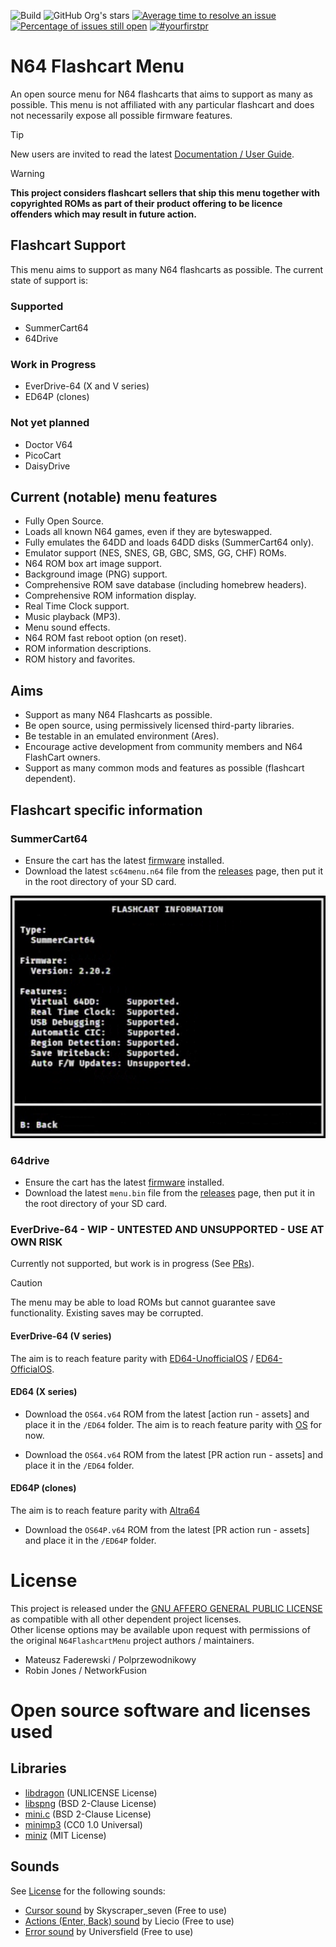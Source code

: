 ![Build](https://github.com/polprzewodnikowy/N64FlashcartMenu/actions/workflows/build.yml/badge.svg)
![GitHub Org's stars](https://img.shields.io/github/stars/Polprzewodnikowy/N64FlashcartMenu)
[![Average time to resolve an issue](http://isitmaintained.com/badge/resolution/Polprzewodnikowy/N64FlashcartMenu.svg)](http://isitmaintained.com/project/Polprzewodnikowy/N64FlashcartMenu "Average time to resolve an issue")
[![Percentage of issues still open](http://isitmaintained.com/badge/open/Polprzewodnikowy/N64FlashcartMenu.svg)](http://isitmaintained.com/project/Polprzewodnikowy/N64FlashcartMenu "Percentage of issues still open")
[![#yourfirstpr](https://img.shields.io/badge/first--timers--only-friendly-blue.svg)](https://github.com/Polprzewodnikowy/N64FlashcartMenu/blob/main/CONTRIBUTING.md)

# N64 Flashcart Menu
An open source menu for N64 flashcarts that aims to support as many as possible. This menu is not affiliated with any particular flashcart and does not necessarily expose all possible firmware features.

> [!TIP]
> New users are invited to read the latest [Documentation / User Guide](./docs/00_index.md).

> [!WARNING]
> **This project considers flashcart sellers that ship this menu together with copyrighted ROMs as part of their product offering to be licence offenders which may result in future action.**  

## Flashcart Support
This menu aims to support as many N64 flashcarts as possible. The current state of support is:

### Supported
* SummerCart64
* 64Drive

### Work in Progress
* EverDrive-64 (X and V series)
* ED64P (clones)

### Not yet planned
* Doctor V64
* PicoCart
* DaisyDrive


## Current (notable) menu features
* Fully Open Source.
* Loads all known N64 games, even if they are byteswapped.
* Fully emulates the 64DD and loads 64DD disks (SummerCart64 only).
* Emulator support (NES, SNES, GB, GBC, SMS, GG, CHF) ROMs.
* N64 ROM box art image support.
* Background image (PNG) support.
* Comprehensive ROM save database (including homebrew headers).
* Comprehensive ROM information display.
* Real Time Clock support.
* Music playback (MP3).
* Menu sound effects.
* N64 ROM fast reboot option (on reset).
* ROM information descriptions.
* ROM history and favorites.


## Aims
* Support as many N64 Flashcarts as possible.
* Be open source, using permissively licensed third-party libraries.
* Be testable in an emulated environment (Ares).
* Encourage active development from community members and N64 FlashCart owners.
* Support as many common mods and features as possible (flashcart dependent).


## Flashcart specific information

### SummerCart64
* Ensure the cart has the latest [firmware](https://github.com/Polprzewodnikowy/SummerCart64/releases/latest) installed.
* Download the latest `sc64menu.n64` file from the [releases](https://github.com/Polprzewodnikowy/N64FlashcartMenu/releases/) page, then put it in the root directory of your SD card.

![SC64 flashcart information](./docs/images/sc64-flashcart-information.png "example SC64 flashcart information")


### 64drive
* Ensure the cart has the latest [firmware](https://64drive.retroactive.be/support.php) installed.
* Download the latest `menu.bin` file from the [releases](https://github.com/Polprzewodnikowy/N64FlashcartMenu/releases/) page, then put it in the root directory of your SD card.


### EverDrive-64 - WIP - UNTESTED AND UNSUPPORTED - USE AT OWN RISK
Currently not supported, but work is in progress (See [PRs](https://github.com/Polprzewodnikowy/N64FlashcartMenu/pulls)).
> [!CAUTION]
> The menu may be able to load ROMs but cannot guarantee save functionality. Existing saves may be corrupted.

#### EverDrive-64 (V series)
The aim is to reach feature parity with [ED64-UnofficialOS](https://github.com/n64-tools/ED64-UnofficialOS-binaries) / [ED64-OfficialOS](https://krikzz.com/pub/support/everdrive-64/v2x-v3x/os-bin/).

#### ED64 (X series)
* Download the `OS64.v64` ROM from the latest [action run - assets] and place it in the `/ED64` folder.
The aim is to reach feature parity with [OS](https://krikzz.com/pub/support/everdrive-64/x-series/OS/) for now.

* Download the `OS64.v64` ROM from the latest [PR action run - assets] and place it in the `/ED64` folder.

#### ED64P (clones)
The aim is to reach feature parity with [Altra64](https://github.com/networkfusion/altra64)

* Download the `OS64P.v64` ROM from the latest [PR action run - assets] and place it in the `/ED64P` folder.


# License
This project is released under the [GNU AFFERO GENERAL PUBLIC LICENSE](LICENSE.md) as compatible with all other dependent project licenses.  
Other license options may be available upon request with permissions of the original `N64FlashcartMenu` project authors / maintainers.  
* Mateusz Faderewski / Polprzewodnikowy
* Robin Jones / NetworkFusion

# Open source software and licenses used
## Libraries
* [libdragon](https://github.com/DragonMinded/libdragon/tree/preview) (UNLICENSE License)
* [libspng](https://github.com/randy408/libspng) (BSD 2-Clause License)
* [mini.c](https://github.com/univrsal/mini.c) (BSD 2-Clause License)
* [minimp3](https://github.com/lieff/minimp3) (CC0 1.0 Universal)
* [miniz](https://github.com/richgel999/miniz) (MIT License)

## Sounds
See [License](https://pixabay.com/en/service/license-summary/) for the following sounds:
* [Cursor sound](https://pixabay.com/en/sound-effects/click-buttons-ui-menu-sounds-effects-button-7-203601/) by Skyscraper_seven (Free to use)
* [Actions (Enter, Back) sound](https://pixabay.com/en/sound-effects/menu-button-user-interface-pack-190041/) by Liecio (Free to use)
* [Error sound](https://pixabay.com/en/sound-effects/error-call-to-attention-129258/) by Universfield (Free to use)
